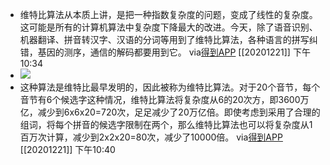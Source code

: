 - 维特比算法从本质上讲，是把一种指数复杂度的问题，变成了线性的复杂度。这可能是所有的计算机算法中复杂度下降最大的改进。今天，除了语音识别、机器翻译、拼音转汉字、汉语的分词等用到了维特比算法，各种语言的拼写纠错，基因的测序，通信的解码都要用到它。
via[得到APP](https://www.dedao.cn/article/Q8dpgOa54NZMVzy1xKByzxkwYm2Rl9)
[[20201221]] 下午10:34
- ![](https://firebasestorage.googleapis.com/v0/b/firescript-577a2.appspot.com/o/imgs%2Fapp%2Fxinyiheng%2F4uY9KKdlWa.png?alt=media&token=5042fde3-854f-42f8-9909-c77ef7ba85e7)
- 这种算法是维特比最早发明的，因此被称为维特比算法。对于20个音节，每个音节有6个候选字这种情况，维特比算法将复杂度从6的20次方，即3600万亿，减少到6x6x20=720次，足足减少了20万亿倍。即使考虑到采用了合理的组词，将每个拼音的候选字限制在两个，那么维特比算法也可以将复杂度从1百万次计算，减少到2x2x20=80次，减少了10000倍。
via[得到APP](https://www.dedao.cn/article/Q8dpgOa54NZMVzy1xKByzxkwYm2Rl9)
[[20201221]] 下午10:40
